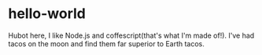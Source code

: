 # hello-world

Hubot here, I like Node.js and coffescript(that's what I'm made of!).
I've had tacos on the moon and find them far superior to Earth tacos.
